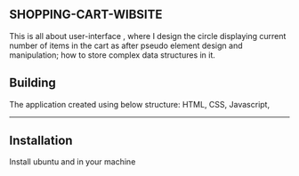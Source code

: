 ## SHOPPING-CART-WIBSITE

  This is all about user-interface , where I design the circle displaying current number of items in the cart as after pseudo element  design and manipulation; how to store complex data structures in it.

## Building

The application created using below structure:
         HTML,
         CSS,
         Javascript,

 ****
 ## Installation
  Install ubuntu and  in your machine